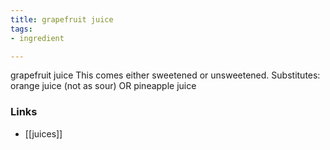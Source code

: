 ```yaml
---
title: grapefruit juice
tags:
- ingredient

---
```

grapefruit juice This comes either sweetened or unsweetened. Substitutes: orange juice (not as sour) OR pineapple juice

### Links

* [[juices]]
